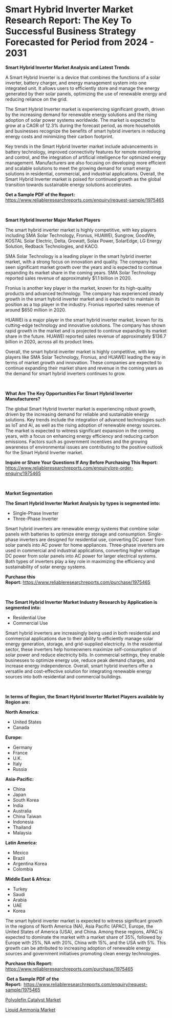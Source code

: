 <p><h1>Smart Hybrid Inverter Market Research Report: The Key To Successful Business Strategy Forecasted for Period from 2024 - 2031</h1></p><p><strong>Smart Hybrid Inverter Market Analysis and Latest Trends</strong></p>
<p><p>A Smart Hybrid Inverter is a device that combines the functions of a solar inverter, battery charger, and energy management system into one integrated unit. It allows users to efficiently store and manage the energy generated by their solar panels, optimizing the use of renewable energy and reducing reliance on the grid.</p><p>The Smart Hybrid Inverter market is experiencing significant growth, driven by the increasing demand for renewable energy solutions and the rising adoption of solar power systems worldwide. The market is expected to grow at a CAGR of 12.3% during the forecast period, as more households and businesses recognize the benefits of smart hybrid inverters in reducing energy costs and minimizing their carbon footprint.</p><p>Key trends in the Smart Hybrid Inverter market include advancements in battery technology, improved connectivity features for remote monitoring and control, and the integration of artificial intelligence for optimized energy management. Manufacturers are also focusing on developing more efficient and scalable solutions to meet the growing demand for smart energy solutions in residential, commercial, and industrial applications. Overall, the Smart Hybrid Inverter market is poised for continued growth as the global transition towards sustainable energy solutions accelerates.</p></p>
<p><strong>Get a Sample PDF of the Report:&nbsp;</strong> <a href="https://www.reliableresearchreports.com/enquiry/request-sample/1975465">https://www.reliableresearchreports.com/enquiry/request-sample/1975465</a></p>
<p>&nbsp;</p>
<p><strong>Smart Hybrid Inverter Major Market Players</strong></p>
<p><p>The smart hybrid inverter market is highly competitive, with key players including SMA Solar Technology, Fronius, HUAWEI, Sungrow, GoodWe, KOSTAL Solar Electric, Delta, Growatt, Solax Power, SolarEdge, LG Energy Solution, Redback Technologies, and KACO.</p><p>SMA Solar Technology is a leading player in the smart hybrid inverter market, with a strong focus on innovation and quality. The company has seen significant market growth over the years and is expected to continue expanding its market share in the coming years. SMA Solar Technology reported sales revenue of approximately $1.1 billion in 2020.</p><p>Fronius is another key player in the market, known for its high-quality products and advanced technology. The company has experienced steady growth in the smart hybrid inverter market and is expected to maintain its position as a top player in the industry. Fronius reported sales revenue of around $650 million in 2020.</p><p>HUAWEI is a major player in the smart hybrid inverter market, known for its cutting-edge technology and innovative solutions. The company has shown rapid growth in the market and is projected to continue expanding its market share in the future. HUAWEI reported sales revenue of approximately $136.7 billion in 2020, across all its product lines.</p><p>Overall, the smart hybrid inverter market is highly competitive, with key players like SMA Solar Technology, Fronius, and HUAWEI leading the way in terms of market growth and innovation. These companies are expected to continue expanding their market share and revenue in the coming years as the demand for smart hybrid inverters continues to grow.</p></p>
<p>&nbsp;</p>
<p><strong>What Are The Key Opportunities For Smart Hybrid Inverter Manufacturers?</strong></p>
<p><p>The global Smart Hybrid Inverter market is experiencing robust growth, driven by the increasing demand for reliable and sustainable energy solutions. Key trends include the integration of advanced technologies such as IoT and AI, as well as the rising adoption of renewable energy sources. The market is expected to witness significant expansion in the coming years, with a focus on enhancing energy efficiency and reducing carbon emissions. Factors such as government incentives and the growing awareness of environmental issues are contributing to the positive outlook for the Smart Hybrid Inverter market.</p></p>
<p><strong>Inquire or Share Your Questions If Any Before Purchasing This Report:</strong> <a href="https://www.reliableresearchreports.com/enquiry/pre-order-enquiry/1975465">https://www.reliableresearchreports.com/enquiry/pre-order-enquiry/1975465</a></p>
<p>&nbsp;</p>
<p><strong>Market Segmentation</strong></p>
<p><strong>The Smart Hybrid Inverter Market Analysis by types is segmented into:</strong></p>
<p><ul><li>Single-Phase Inverter</li><li>Three-Phase Inverter</li></ul></p>
<p><p>Smart hybrid inverters are renewable energy systems that combine solar panels with batteries to optimize energy storage and consumption. Single-phase inverters are designed for residential use, converting DC power from solar panels into AC power for home appliances. Three-phase inverters are used in commercial and industrial applications, converting higher voltage DC power from solar panels into AC power for larger electrical systems. Both types of inverters play a key role in maximizing the efficiency and sustainability of solar energy systems.</p></p>
<p><strong>Purchase this Report:&nbsp;</strong><a href="https://www.reliableresearchreports.com/purchase/1975465">https://www.reliableresearchreports.com/purchase/1975465</a></p>
<p>&nbsp;</p>
<p><strong>The Smart Hybrid Inverter Market Industry Research by Application is segmented into:</strong></p>
<p><ul><li>Residential Use</li><li>Commercial Use</li></ul></p>
<p><p>Smart hybrid inverters are increasingly being used in both residential and commercial applications due to their ability to efficiently manage solar energy generation, storage, and grid-supplied electricity. In the residential sector, these inverters help homeowners maximize self-consumption of solar power and reduce electricity bills. In commercial settings, they enable businesses to optimize energy use, reduce peak demand charges, and increase energy independence. Overall, smart hybrid inverters offer a versatile and cost-effective solution for integrating renewable energy sources into both residential and commercial buildings.</p></p>
<p>&nbsp;</p>
<p><strong>In terms of Region, the Smart Hybrid Inverter Market Players available by Region are:</strong></p>
<p>
    <p> <strong> North America: </strong>
        <ul>
            <li>United States</li>
            <li>Canada</li>
        </ul>
        </p> 
    <p> <strong> Europe: </strong>
        <ul>
            <li>Germany</li>
            <li>France</li>
            <li>U.K.</li>
            <li>Italy</li>
            <li>Russia</li>
        </ul>
        </p> 
    <p> <strong> Asia-Pacific: </strong>
        <ul>
            <li>China</li>
            <li>Japan</li>
            <li>South Korea</li>
            <li>India</li>
            <li>Australia</li>
            <li>China Taiwan</li>
            <li>Indonesia</li>
            <li>Thailand</li>
            <li>Malaysia</li>
        </ul>
        </p> 
    <p> <strong> Latin America: </strong>
        <ul>
            <li>Mexico</li>
            <li>Brazil</li>
            <li>Argentina Korea</li>
            <li>Colombia</li>
        </ul>
        </p> 
    <p> <strong> Middle East & Africa: </strong>
        <ul>
            <li>Turkey</li>
            <li>Saudi</li>
            <li>Arabia</li>
            <li>UAE</li>
            <li>Korea</li>
        </ul>
    </p>
    </p>
<p><p>The smart hybrid inverter market is expected to witness significant growth in the regions of North America (NA), Asia Pacific (APAC), Europe, the United States of America (USA), and China. Among these regions, APAC is expected to dominate the market with a market share of 35%, followed by Europe with 25%, NA with 20%, China with 15%, and the USA with 5%. This growth can be attributed to increasing adoption of renewable energy sources and government initiatives promoting clean energy technologies.</p></p>
<p><strong>Purchase this Report: </strong><a href="https://www.reliableresearchreports.com/purchase/1975465">https://www.reliableresearchreports.com/purchase/1975465</a></p>
<p>&nbsp;<strong>Get a Sample PDF of the Report:&nbsp;&nbsp;</strong><a href="https://www.reliableresearchreports.com/enquiry/request-sample/1975465">https://www.reliableresearchreports.com/enquiry/request-sample/1975465</a></p>
<p><strong></strong></p>
<p><p><a href="https://changeable-paste-463.notion.site/Polyolefin-Catalyst-Market-Size-Furnishes-Valuable-Information-Encompassing-Market-Share-Market-Tre-c49f46d660f049389ef96dc652f95737">Polyolefin Catalyst Market</a></p><p><a href="https://fuschia-pecorino-a6d.notion.site/Global-Liquid-Ammonia-Market-Size-and-Market-Trends-Insights-and-Projections-from-2024-to-2031-f8647c9d33c840fb8a2e02dd30634475">Liquid Ammonia Market</a></p></p>